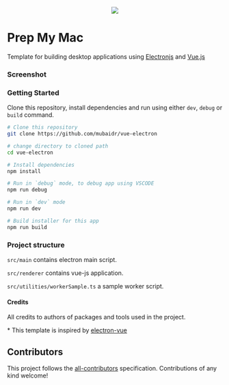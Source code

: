 <p align="center"><img src="./screenshot.png"></p>

# Prep My Mac


Template for building desktop applications using [Electronjs](https://electronjs.org) and [Vue.js](https://vuejs.org)


### Screenshot


### Getting Started

Clone this repository, install dependencies and run using either `dev`, `debug` or `build` command.

```bash
# Clone this repository
git clone https://github.com/mubaidr/vue-electron

# change directory to cloned path
cd vue-electron

# Install dependencies
npm install

# Run in `debug` mode, to debug app using VSCODE
npm run debug

# Run in `dev` mode
npm run dev

# Build installer for this app
npm run build
```

### Project structure

`src/main` contains electron main script.

`src/renderer` contains vue-js application.

`src/utilities/workerSample.ts` a sample worker script.

#### Credits

All credits to authors of packages and tools used in the project.

\* This template is inspired by [electron-vue](https://github.com/SimulatedGREG/electron-vue)

## Contributors

This project follows the [all-contributors](https://github.com/all-contributors/all-contributors) specification. Contributions of any kind welcome!
